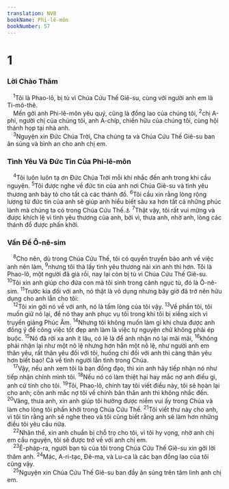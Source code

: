 ```yaml
---
translation: NVB
bookName: Phi-lê-môn 
bookNumber: 57
---
```


<div class="title"><h1>1</h1><h3>Lời Chào Thăm </h3></div>
<span class="verse phil_1_1"> <sup>1</sup>Tôi là Phao-lô, bị tù vì Chúa Cứu Thế Giê-su, cùng với người anh em là Ti-mô-thê. <br/> Mến gởi anh Phi-lê-môn yêu quý, cũng là đồng lao của chúng tôi, </span>
<span class="verse phil_1_2"><sup>2</sup>chị A-phi, người chị của chúng tôi, anh A-chíp, chiến hữu của chúng tôi, cùng hội thánh họp tại nhà anh. <br/></span>
<span class="verse phil_1_3"> <sup>3</sup>Nguyện xin Đức Chúa Trời, Cha chúng ta và Chúa Cứu Thế Giê-su ban ân sủng và bình an cho anh chị em. <br/></span>
<div class="title"><h3>Tình Yêu Và Đức Tin Của Phi-lê-môn </h3></div>
<span class="verse phil_1_4"> <sup>4</sup>Tôi luôn luôn tạ ơn Đức Chúa Trời mỗi khi nhắc đến anh trong khi cầu nguyện. </span>
<span class="verse phil_1_5"><sup>5</sup>Tôi được nghe về đức tin của anh nơi Chúa Giê-su và tình yêu thương anh bày tỏ cho tất cả các thánh đồ. </span>
<span class="verse phil_1_6"><sup>6</sup>Tôi cầu xin rằng lòng rộng lượng từ đức tin của anh sẽ giúp anh hiểu biết sâu xa hơn tất cả những phúc lành mà chúng ta có trong Chúa Cứu Thế.<a data-toggle="tooltip" data-placement="bottom" title="Ctd:… sự chia sẻ từ đức tin của anh…">⚓</a></span>
<span class="verse phil_1_7"><sup>7</sup>Thật vậy, tôi rất vui mừng và được khích lệ vì tình yêu thương của anh, bởi vì, thưa anh, nhờ anh, lòng các thánh đồ được phấn khởi. <br/></span>
<div class="title"><h3>Vấn Đề Ô-nê-sim </h3></div>
<span class="verse phil_1_8"> <sup>8</sup>Cho nên, dù trong Chúa Cứu Thế, tôi có quyền truyền bảo anh về việc anh nên làm, </span>
<span class="verse phil_1_9"><sup>9</sup>nhưng tôi thà lấy tình yêu thương nài xin anh thì hơn. Tôi là Phao-lô, một người đã già rồi, nay lại còn bị tù vì Chúa Cứu Thế Giê-su. </span>
<span class="verse phil_1_10"><sup>10</sup>Tôi xin anh giúp cho đứa con mà tôi sinh trong cảnh ngục tù, đó là Ô-nê-sim. </span>
<span class="verse phil_1_11"><sup>11</sup>Trước kia đối với anh, nó thật là vô dụng nhưng bây giờ đã trở nên hữu dụng cho anh lẫn cho tôi: <br/></span>
<span class="verse phil_1_12"> <sup>12</sup>Tôi xin gởi nó về với anh, nó là tấm lòng của tôi vậy. </span>
<span class="verse phil_1_13"><sup>13</sup>Về phần tôi, tôi muốn giữ nó lại, để nó thay anh phục vụ tôi trong khi tôi bị xiềng xích vì truyền giảng Phúc Âm. </span>
<span class="verse phil_1_14"><sup>14</sup>Nhưng tôi không muốn làm gì khi chưa được anh đồng ý để công việc tốt đẹp anh làm là việc tự nguyện chứ không phải ép buộc. </span>
<span class="verse phil_1_15"><sup>15</sup>Nó đã rời xa anh ít lâu, có lẽ là để anh nhận nó lại mãi mãi, </span>
<span class="verse phil_1_16"><sup>16</sup>không phải nhận lại như một nô lệ nhưng hơn hẳn một nô lệ, như người anh em thân yêu, rất thân yêu đối với tôi, huống chi đối với anh thì càng thân yêu hơn biết bao! Cả về tình người lẫn tình trong Chúa. <br/></span>
<span class="verse phil_1_17"> <sup>17</sup>Vậy, nếu anh xem tôi là bạn đồng đạo, thì xin anh hãy tiếp nhận nó như tiếp nhận chính mình tôi. </span>
<span class="verse phil_1_18"><sup>18</sup>Nếu nó có làm thiệt hại hay mắc nợ anh điều gì, anh cứ tính cho tôi. </span>
<span class="verse phil_1_19"><sup>19</sup>Tôi, Phao-lô, chính tay tôi viết điều này, tôi sẽ hoàn lại cho anh; còn anh mắc nợ tôi về chính bản thân anh thì không nhắc đến. </span>
<span class="verse phil_1_20"><sup>20</sup>Vâng, thưa anh, xin anh giúp tôi hưởng được niềm vui ấy trong Chúa và làm cho lòng tôi phấn khởi trong Chúa Cứu Thế. </span>
<span class="verse phil_1_21"><sup>21</sup>Tôi viết thư này cho anh, vì tôi tin rằng anh sẽ nghe theo và tôi cũng biết rằng anh sẽ làm hơn những điều tôi yêu cầu nữa. <br/></span>
<span class="verse phil_1_22"> <sup>22</sup>Nhân thể, xin anh chuẩn bị chỗ trọ cho tôi, vì tôi hy vọng, nhờ anh chị em cầu nguyện, tôi sẽ được trở về với anh chị em. <br/></span>
<span class="verse phil_1_23"> <sup>23</sup>Ê-pháp-ra, người bạn tù của tôi trong Chúa Cứu Thế Giê-su xin gởi lời thăm anh. </span>
<span class="verse phil_1_24"><sup>24</sup>Mác, A-ri-tạc, Đê-ma, và Lu-ca là các bạn đồng lao của tôi cũng vậy. <br/></span>
<span class="verse phil_1_25"> <sup>25</sup>Nguyện xin Chúa Cứu Thế Giê-su ban đầy ân sủng trên tâm linh anh chị em. <br/></span>
